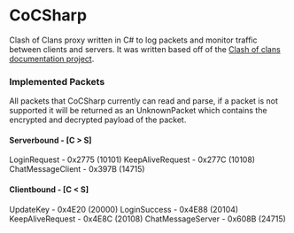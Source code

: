 # CoCSharp
Clash of Clans proxy written in C# to log packets and monitor traffic between clients and servers. It was written based off of the [Clash of clans documentation project](https://github.com/clanner/cocdp/).

### Implemented Packets
All packets that CoCSharp currently can read and parse, if a packet is not supported it will be returned as an UnknownPacket which contains the encrypted and decrypted payload of the packet.

#### Serverbound - [C > S]
LoginRequest - 0x2775 (10101)
KeepAliveRequest - 0x277C (10108)
ChatMessageClient - 0x397B (14715)

#### Clientbound - [C < S]
UpdateKey - 0x4E20 (20000)
LoginSuccess - 0x4E88 (20104)
KeepAliveRequest - 0x4E8C (20108)
ChatMessageServer - 0x608B (24715)
